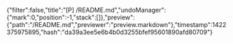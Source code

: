 {"filter":false,"title":"[P] /README.md","undoManager":{"mark":0,"position":-1,"stack":[]},"preview":{"path":"/README.md","previewer":"preview.markdown"},"timestamp":1422375975895,"hash":"da39a3ee5e6b4b0d3255bfef95601890afd80709"}
